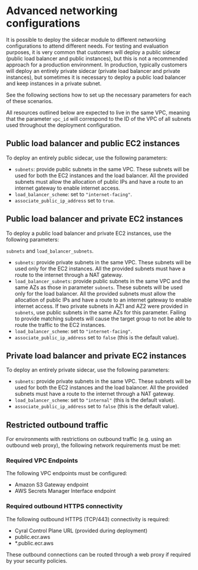 # Advanced networking configurations

It is possible to deploy the sidecar module to different networking configurations to attend different needs.
For testing and evaluation purposes, it is very common that customers will deploy a public sidecar
(public load balancer and public instances), but this is not a recommended approach for a production
environment. In production, typically customers will deploy an entirely private sidecar (private load 
balancer and private instances), but sometimes it is necessary to deploy a public load balancer and
keep instances in a private subnet.

See the following sections how to set up the necessary parameters for each of these scenarios.

All resources outlined below are expected to live in the same VPC, meaning that the parameter
`vpc_id` will correspond to the ID of the VPC of all subnets used throughout the deployment 
configuration.

## Public load balancer and public EC2 instances

To deploy an entirely public sidecar, use the following parameters:

* `subnets`: provide public subnets in the same VPC. These subnets will be used for both the EC2
instances and the load balancer. All the provided subnets must allow the allocation of public IPs
and have a route to an internet gateway to enable internet access.
* `load_balancer_scheme`: set to `"internet-facing"`.
* `associate_public_ip_address` set to `true`.

## Public load balancer and private EC2 instances

To deploy a public load balancer and private EC2 instances, use the following parameters:

`subnets` and `load_balancer_subnets`.
* `subnets`: provide private subnets in the same VPC. These subnets will be used only for the EC2
instances. All the provided subnets must have a route to the internet through a NAT gateway.
* `load_balancer_subnets`: provide public subnets in the same VPC and the same AZs as those in
parameter `subnets`. These subnets will be used only for the load balancer. All the provided 
subnets must allow the allocation of public IPs and have a route to an internet gateway to 
enable internet access. If two private subnets in AZ1 and AZ2 were provided in `subnets`, use
public subnets in the same AZs for this parameter. Failing to provide matching subnets will
cause the target group to not be able to route the traffic to the EC2 instances.
* `load_balancer_scheme`: set to `"internet-facing"`.
* `associate_public_ip_address` set to `false` (this is the default value).

## Private load balancer and private EC2 instances

To deploy an entirely private sidecar, use the following parameters:

* `subnets`: provide private subnets in the same VPC. These subnets will be used for both the EC2
instances and the load balancer. All the provided subnets must have a route to the internet
through a NAT gateway.
* `load_balancer_scheme`: set to `"internal"` (this is the default value).
* `associate_public_ip_address` set to `false` (this is the default value).

## Restricted outbound traffic

For environments with restrictions on outbound traffic (e.g. using an outbound web proxy), the following network requirements must be met:

### Required VPC Endpoints
The following VPC endpoints must be configured:
* Amazon S3 Gateway endpoint
* AWS Secrets Manager Interface endpoint

### Required outbound HTTPS connectivity
The following outbound HTTPS (TCP/443) connectivity is required:
* Cyral Control Plane URL (provided during deployment)
* public.ecr.aws
* *.public.ecr.aws

These outbound connections can be routed through a web proxy if required by your security policies.
